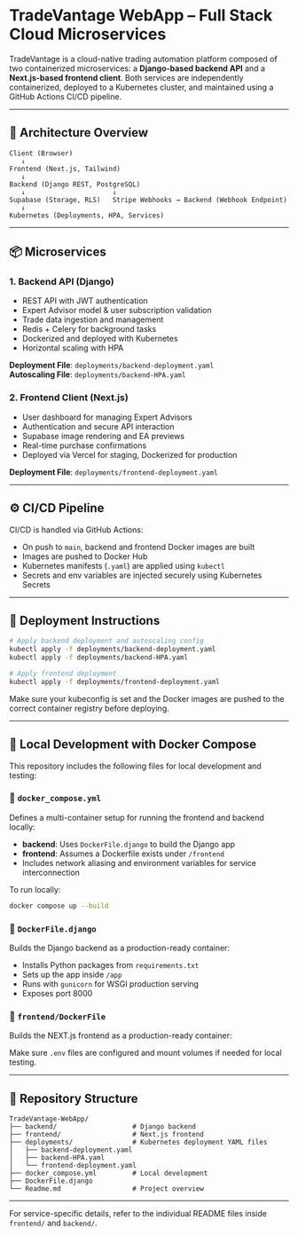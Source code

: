 

# TradeVantage WebApp – Full Stack Cloud Microservices

TradeVantage is a cloud-native trading automation platform composed of two containerized microservices: a **Django-based backend API** and a **Next.js-based frontend client**. Both services are independently containerized, deployed to a Kubernetes cluster, and maintained using a GitHub Actions CI/CD pipeline.

---

## 🧱 Architecture Overview

```
Client (Browser)
   ↓
Frontend (Next.js, Tailwind)
   ↓
Backend (Django REST, PostgreSQL)
   ↓                      ↓
Supabase (Storage, RLS)   Stripe Webhooks → Backend (Webhook Endpoint)
   ↓
Kubernetes (Deployments, HPA, Services)
```

---

## 📦 Microservices

### 1. **Backend API (Django)**
- REST API with JWT authentication
- Expert Advisor model & user subscription validation
- Trade data ingestion and management
- Redis + Celery for background tasks
- Dockerized and deployed with Kubernetes
- Horizontal scaling with HPA

**Deployment File**: `deployments/backend-deployment.yaml`  
**Autoscaling File**: `deployments/backend-HPA.yaml`

### 2. **Frontend Client (Next.js)**
- User dashboard for managing Expert Advisors
- Authentication and secure API interaction
- Supabase image rendering and EA previews
- Real-time purchase confirmations
- Deployed via Vercel for staging, Dockerized for production

**Deployment File**: `deployments/frontend-deployment.yaml`

---

## ⚙️ CI/CD Pipeline

CI/CD is handled via GitHub Actions:

- On push to `main`, backend and frontend Docker images are built
- Images are pushed to Docker Hub
- Kubernetes manifests (`.yaml`) are applied using `kubectl`
- Secrets and env variables are injected securely using Kubernetes Secrets

---

## 🚀 Deployment Instructions

```bash
# Apply backend deployment and autoscaling config
kubectl apply -f deployments/backend-deployment.yaml
kubectl apply -f deployments/backend-HPA.yaml

# Apply frontend deployment
kubectl apply -f deployments/frontend-deployment.yaml
```

Make sure your kubeconfig is set and the Docker images are pushed to the correct container registry before deploying.

---

## 🐳 Local Development with Docker Compose

This repository includes the following files for local development and testing:

### 🔹 `docker_compose.yml`
Defines a multi-container setup for running the frontend and backend locally:
- **backend**: Uses `DockerFile.django` to build the Django app
- **frontend**: Assumes a Dockerfile exists under `/frontend`
- Includes network aliasing and environment variables for service interconnection

To run locally:
```bash
docker compose up --build
```

### 🔹 `DockerFile.django`
Builds the Django backend as a production-ready container:
- Installs Python packages from `requirements.txt`
- Sets up the app inside `/app`
- Runs with `gunicorn` for WSGI production serving
- Exposes port 8000

### 🔹 `frontend/DockerFile`
Builds the NEXT.js frontend as a production-ready container:


Make sure `.env` files are configured and mount volumes if needed for local testing.

---

## 📁 Repository Structure

```text
TradeVantage-WebApp/
├── backend/                   # Django backend
├── frontend/                  # Next.js frontend
├── deployments/               # Kubernetes deployment YAML files
│   ├── backend-deployment.yaml
│   ├── backend-HPA.yaml
│   └── frontend-deployment.yaml
├── docker_compose.yml         # Local development
├── DockerFile.django
└── Readme.md                  # Project overview
```

---

For service-specific details, refer to the individual README files inside `frontend/` and `backend/`.
